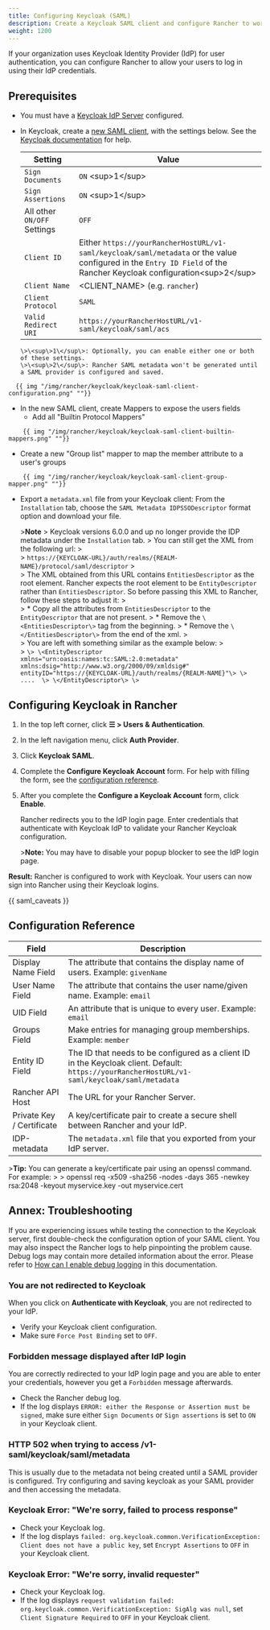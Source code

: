 ```yaml
---
title: Configuring Keycloak (SAML)
description: Create a Keycloak SAML client and configure Rancher to work with Keycloak. By the end your users will be able to sign into Rancher using their Keycloak logins
weight: 1200
---
```


If your organization uses Keycloak Identity Provider (IdP) for user authentication, you can configure Rancher to allow your users to log in using their IdP credentials.

## Prerequisites

- You must have a [Keycloak IdP Server](https://www.keycloak.org/docs/latest/server_installation/) configured.
- In Keycloak, create a [new SAML client](https://www.keycloak.org/docs/latest/server_admin/#saml-clients), with the settings below. See the [Keycloak documentation](https://www.keycloak.org/docs/latest/server_admin/#saml-clients) for help.

     Setting | Value
     ------------|------------
      `Sign Documents` | `ON` \<sup\>1\</sup\>
      `Sign Assertions` | `ON` \<sup\>1\</sup\>
      All other `ON/OFF` Settings | `OFF`
      `Client ID` | Either `https://yourRancherHostURL/v1-saml/keycloak/saml/metadata` or the value configured in the `Entry ID Field` of the Rancher Keycloak configuration\<sup\>2\</sup\>
      `Client Name` | \<CLIENT_NAME\> (e.g. `rancher`)
      `Client Protocol` | `SAML`
      `Valid Redirect URI` | `https://yourRancherHostURL/v1-saml/keycloak/saml/acs`

      \>\<sup\>1\</sup\>: Optionally, you can enable either one or both of these settings.
      \>\<sup\>2\</sup\>: Rancher SAML metadata won't be generated until a SAML provider is configured and saved.
```img
  {{ img "/img/rancher/keycloak/keycloak-saml-client-configuration.png" ""}}
```      
- In the new SAML client, create Mappers to expose the users fields
  - Add all "Builtin Protocol Mappers"
```img
    {{ img "/img/rancher/keycloak/keycloak-saml-client-builtin-mappers.png" ""}}
```
  - Create a new "Group list" mapper to map the member attribute to a user's groups
```img
    {{ img "/img/rancher/keycloak/keycloak-saml-client-group-mapper.png" ""}}
```
- Export a `metadata.xml` file from your Keycloak client:
  From the `Installation` tab, choose the `SAML Metadata IDPSSODescriptor` format option and download your file.
  
  \>**Note**
  \> Keycloak versions 6.0.0 and up no longer provide the IDP metadata under the `Installation` tab.
  \> You can still get the XML from the following url:
  \>  
  \> `https://{KEYCLOAK-URL}/auth/realms/{REALM-NAME}/protocol/saml/descriptor`
  \>  
  \> The XML obtained from this URL contains `EntitiesDescriptor` as the root element. Rancher expects the root element to be `EntityDescriptor` rather than `EntitiesDescriptor`. So before passing this XML to Rancher, follow these steps to adjust it:
  \>  
  \>    * Copy all the attributes from `EntitiesDescriptor` to the `EntityDescriptor` that are not present.
  \>    * Remove the `\<EntitiesDescriptor\>` tag from the beginning.
  \>    * Remove the `\</EntitiesDescriptor\>` from the end of the xml.
  \>  
  \> You are left with something similar as the example below:
  \>  
  \> ```
  \> \<EntityDescriptor xmlns="urn:oasis:names:tc:SAML:2.0:metadata" xmlns:dsig="http://www.w3.org/2000/09/xmldsig#" entityID="https://{KEYCLOAK-URL}/auth/realms/{REALM-NAME}"\>
  \>   .... 
  \> \</EntityDescriptor\>
  \> ```

## Configuring Keycloak in Rancher


1.	In the top left corner, click **☰ \> Users & Authentication**.
1. In the left navigation menu, click **Auth Provider**.
1. Click **Keycloak SAML**.
1.	Complete the **Configure Keycloak Account** form. For help with filling the form, see the [configuration reference](#configuration-reference).
1. After you complete the **Configure a Keycloak Account** form, click **Enable**.

    Rancher redirects you to the IdP login page. Enter credentials that authenticate with Keycloak IdP to validate your Rancher Keycloak configuration.

    \>**Note:** You may have to disable your popup blocker to see the IdP login page.

**Result:** Rancher is configured to work with Keycloak. Your users can now sign into Rancher using their Keycloak logins.

{{ saml_caveats }}

## Configuration Reference

| Field                     | Description                                                                                                                                              |
| ------------------------- | -------------------------------------------------------------------------------------------------------------------------------------------------------- |
| Display Name Field        | The attribute that contains the display name of users. Example: `givenName`                                                                    |
| User Name Field           | The attribute that contains the user name/given name. Example: `email`                                                                         |
| UID Field                 | An attribute that is unique to every user. Example: `email`                                                                                    |
| Groups Field              | Make entries for managing group memberships. Example: `member`                                                                                 |
| Entity ID Field           | The ID that needs to be configured as a client ID in the Keycloak client. Default: `https://yourRancherHostURL/v1-saml/keycloak/saml/metadata` |
| Rancher API Host          | The URL for your Rancher Server.                                                                                                                         |
| Private Key / Certificate | A key/certificate pair to create a secure shell between Rancher and your IdP.                                                                            |
| IDP-metadata              | The `metadata.xml` file that you exported from your IdP server.                                                                                          |

\>**Tip:** You can generate a key/certificate pair using an openssl command. For example:
\>
\>        openssl req -x509 -sha256 -nodes -days 365 -newkey rsa:2048 -keyout myservice.key -out myservice.cert

## Annex: Troubleshooting

If you are experiencing issues while testing the connection to the Keycloak server, first double-check the configuration option of your SAML client. You may also inspect the Rancher logs to help pinpointing the problem cause. Debug logs may contain more detailed information about the error. Please refer to [How can I enable debug logging](https://rancher.com/docs/rancher/v2.6/en/faq/technical/#how-can-i-enable-debug-logging) in this documentation.

### You are not redirected to Keycloak

When you click on **Authenticate with Keycloak**, you are not redirected to your IdP.

  * Verify your Keycloak client configuration.
  * Make sure `Force Post Binding` set to `OFF`.


### Forbidden message displayed after IdP login

You are correctly redirected to your IdP login page and you are able to enter your credentials, however you get a `Forbidden` message afterwards.

  * Check the Rancher debug log.
  * If the log displays `ERROR: either the Response or Assertion must be signed`, make sure either `Sign Documents` or `Sign assertions` is set to `ON` in your Keycloak client.

### HTTP 502 when trying to access /v1-saml/keycloak/saml/metadata

This is usually due to the metadata not being created until a SAML provider is configured.
Try configuring and saving keycloak as your SAML provider and then accessing the metadata.

### Keycloak Error: "We're sorry, failed to process response"

  * Check your Keycloak log.
  * If the log displays `failed: org.keycloak.common.VerificationException: Client does not have a public key`, set `Encrypt Assertions` to `OFF` in your Keycloak client.

### Keycloak Error: "We're sorry, invalid requester"

  * Check your Keycloak log.
  * If the log displays `request validation failed: org.keycloak.common.VerificationException: SigAlg was null`, set `Client Signature Required` to `OFF` in your Keycloak client.
